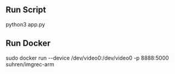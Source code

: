 ## Run Script
python3 app.py

## Run Docker
sudo docker run --device /dev/video0:/dev/video0 -p 8888:5000 suhren/imgrec-arm